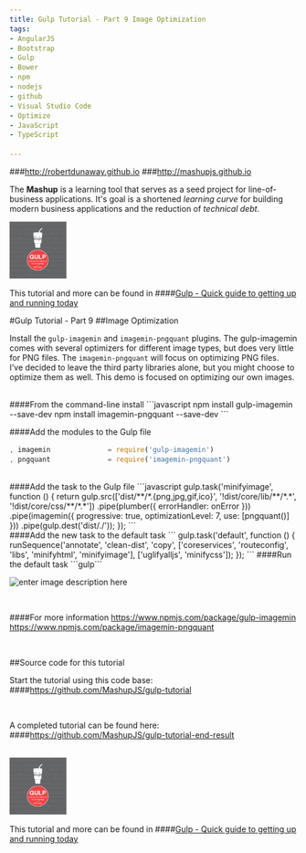```yaml
---
title: Gulp Tutorial - Part 9 Image Optimization
tags: 
- AngularJS
- Bootstrap
- Gulp
- Bower
- npm
- nodejs
- github
- Visual Studio Code
- Optimize
- JavaScript
- TypeScript

---
```


###http://robertdunaway.github.io
###http://mashupjs.github.io


The **Mashup** is a learning tool that serves as a seed project for line-of-business applications.  It's goal is a shortened *learning curve* for building modern business applications and the reduction of *technical debt*.
<br>

 <img src="https://raw.githubusercontent.com/MashupJS/MashupJS/master/docs/mashupWorkflow/gulp/bookcoverimage.PNG" alt="Smiley face" height="100" width="100"> 

This tutorial and more can be found in
####[Gulp - Quick guide to getting up and running today](http://www.amazon.com/Gulp-Quick-guide-getting-running-ebook/dp/B010NXMFF6/)

#Gulp Tutorial - Part 9
##Image Optimization


Install the `gulp-imagemin` and `imagemin-pngquant` plugins.  The gulp-imagemin comes with several optimizers for different image types, but does very little for PNG files.  The `imagemin-pngquant` will focus on optimizing PNG files.
<br>
I’ve decided to leave the third party libraries alone, but you might choose to optimize them as well.  This demo is focused on optimizing our own images.

<br>
####From the command-line install
```javascript
npm install gulp-imagemin --save-dev
npm install imagemin-pngquant --save-dev
```
<br>

####Add the modules to the Gulp file
```javascript
, imagemin              = require('gulp-imagemin')
, pngquant              = require('imagemin-pngquant')
```
<br>
####Add the task to the Gulp file
```javascript
gulp.task('minifyimage', function () {
    return gulp.src(['dist/**/*.{png,jpg,gif,ico}', '!dist/core/lib/**/*.*', '!dist/core/css/**/*.*'])
      .pipe(plumber({
          errorHandler: onError
      }))
    .pipe(imagemin({ progressive: true, optimizationLevel: 7, use: [pngquant()] }))
    .pipe(gulp.dest('dist/./'));
});
```
<br>
####Add the new task to the default task
```
gulp.task('default', function () {
    runSequence('annotate', 'clean-dist', 'copy',
                ['coreservices', 'routeconfig', 'libs', 'minifyhtml', 'minifyimage'],
                ['uglifyalljs', 'minifycss']);
});
```
####Run the default task
```gulp```

<br>

![enter image description here](https://raw.githubusercontent.com/MashupJS/MashupJS/master/docs/mashupWorkflow/gulp/09%20Part%209/1.png)

<br>

####For more information
https://www.npmjs.com/package/gulp-imagemin
https://www.npmjs.com/package/imagemin-pngquant



<br>

##Source code for this tutorial


Start the tutorial using this code base:  
####https://github.com/MashupJS/gulp-tutorial

<br>

A completed tutorial can be found here:  
####https://github.com/MashupJS/gulp-tutorial-end-result

<br>

 <img src="https://raw.githubusercontent.com/MashupJS/MashupJS/master/docs/mashupWorkflow/gulp/bookcoverimage.PNG" alt="Smiley face" height="100" width="100"> 

This tutorial and more can be found in
####[Gulp - Quick guide to getting up and running today](http://www.amazon.com/Gulp-Quick-guide-getting-running-ebook/dp/B010NXMFF6/)